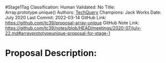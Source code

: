 #Stage1Tag
Classification:
Human Validated: No
Title: Array.prototype.unique()
Authors: [TechQuery](https://github.com/TechQuery)
Champions: Jack Works
Date: July 2020
Last Commit: 2022-03-14
GitHub Link: https://github.com/tc39/proposal-array-unique
GitHub Note Link: https://github.com/tc39/notes/blob/HEAD/meetings/2020-07/july-22.md#arrayprototypeunique-proposal-for-stage-1

# Proposal Description:
